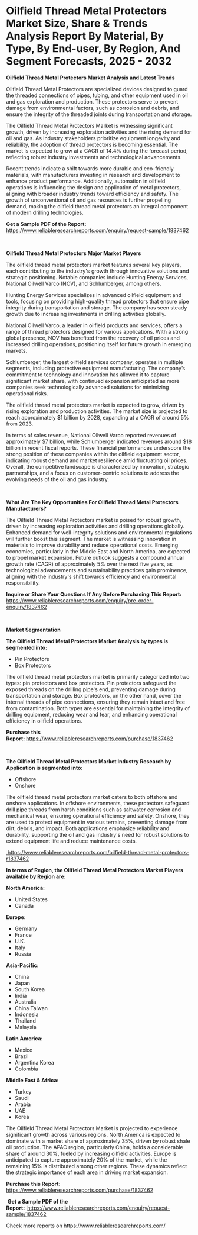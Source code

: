 <p><h1>Oilfield Thread Metal Protectors Market Size, Share & Trends Analysis Report By Material, By Type, By End-user, By Region, And Segment Forecasts, 2025 - 2032</h1></p><p><strong>Oilfield Thread Metal Protectors Market Analysis and Latest Trends</strong></p>
<p><p>Oilfield Thread Metal Protectors are specialized devices designed to guard the threaded connections of pipes, tubing, and other equipment used in oil and gas exploration and production. These protectors serve to prevent damage from environmental factors, such as corrosion and debris, and ensure the integrity of the threaded joints during transportation and storage. </p><p>The Oilfield Thread Metal Protectors Market is witnessing significant growth, driven by increasing exploration activities and the rising demand for oil and gas. As industry stakeholders prioritize equipment longevity and reliability, the adoption of thread protectors is becoming essential. The market is expected to grow at a CAGR of 14.4% during the forecast period, reflecting robust industry investments and technological advancements.</p><p>Recent trends indicate a shift towards more durable and eco-friendly materials, with manufacturers investing in research and development to enhance product performance. Additionally, automation in oilfield operations is influencing the design and application of metal protectors, aligning with broader industry trends toward efficiency and safety. The growth of unconventional oil and gas resources is further propelling demand, making the oilfield thread metal protectors an integral component of modern drilling technologies.</p></p>
<p><strong>Get a Sample PDF of the Report:&nbsp;</strong> <a href="https://www.reliableresearchreports.com/enquiry/request-sample/1837462?utm_campaign=102&utm_medium=2&utm_source=Github&utm_content=ia&utm_term=28022025&utm_id=oilfield-thread-metal-protectors">https://www.reliableresearchreports.com/enquiry/request-sample/1837462</a></p>
<p>&nbsp;</p>
<p><strong>Oilfield Thread Metal Protectors Major Market Players</strong></p>
<p><p>The oilfield thread metal protectors market features several key players, each contributing to the industry's growth through innovative solutions and strategic positioning. Notable companies include Hunting Energy Services, National Oilwell Varco (NOV), and Schlumberger, among others.</p><p>Hunting Energy Services specializes in advanced oilfield equipment and tools, focusing on providing high-quality thread protectors that ensure pipe integrity during transportation and storage. The company has seen steady growth due to increasing investments in drilling activities globally.</p><p>National Oilwell Varco, a leader in oilfield products and services, offers a range of thread protectors designed for various applications. With a strong global presence, NOV has benefited from the recovery of oil prices and increased drilling operations, positioning itself for future growth in emerging markets.</p><p>Schlumberger, the largest oilfield services company, operates in multiple segments, including protective equipment manufacturing. The company’s commitment to technology and innovation has allowed it to capture significant market share, with continued expansion anticipated as more companies seek technologically advanced solutions for minimizing operational risks.</p><p>The oilfield thread metal protectors market is expected to grow, driven by rising exploration and production activities. The market size is projected to reach approximately $1 billion by 2028, expanding at a CAGR of around 5% from 2023.</p><p>In terms of sales revenue, National Oilwell Varco reported revenues of approximately $7 billion, while Schlumberger indicated revenues around $18 billion in recent fiscal reports. These financial performances underscore the strong position of these companies within the oilfield equipment sector, indicating robust demand and market resilience amid fluctuating oil prices. Overall, the competitive landscape is characterized by innovation, strategic partnerships, and a focus on customer-centric solutions to address the evolving needs of the oil and gas industry.</p></p>
<p>&nbsp;</p>
<p><strong>What Are The Key Opportunities For Oilfield Thread Metal Protectors Manufacturers?</strong></p>
<p><p>The Oilfield Thread Metal Protectors market is poised for robust growth, driven by increasing exploration activities and drilling operations globally. Enhanced demand for well-integrity solutions and environmental regulations will further boost this segment. The market is witnessing innovation in materials to improve durability and reduce operational costs. Emerging economies, particularly in the Middle East and North America, are expected to propel market expansion. Future outlook suggests a compound annual growth rate (CAGR) of approximately 5% over the next five years, as technological advancements and sustainability practices gain prominence, aligning with the industry's shift towards efficiency and environmental responsibility.</p></p>
<p><strong>Inquire or Share Your Questions If Any Before Purchasing This Report:</strong> <a href="https://www.reliableresearchreports.com/enquiry/pre-order-enquiry/1837462?utm_campaign=102&utm_medium=2&utm_source=Github&utm_content=ia&utm_term=28022025&utm_id=oilfield-thread-metal-protectors">https://www.reliableresearchreports.com/enquiry/pre-order-enquiry/1837462</a></p>
<p>&nbsp;</p>
<p><strong>Market Segmentation</strong></p>
<p><strong>The Oilfield Thread Metal Protectors Market Analysis by types is segmented into:</strong></p>
<p><ul><li>Pin Protectors</li><li>Box Protectors</li></ul></p>
<p><p>The oilfield thread metal protectors market is primarily categorized into two types: pin protectors and box protectors. Pin protectors safeguard the exposed threads on the drilling pipe's end, preventing damage during transportation and storage. Box protectors, on the other hand, cover the internal threads of pipe connections, ensuring they remain intact and free from contamination. Both types are essential for maintaining the integrity of drilling equipment, reducing wear and tear, and enhancing operational efficiency in oilfield operations.</p></p>
<p><strong>Purchase this Report:&nbsp;</strong><a href="https://www.reliableresearchreports.com/purchase/1837462?utm_campaign=102&utm_medium=2&utm_source=Github&utm_content=ia&utm_term=28022025&utm_id=oilfield-thread-metal-protectors">https://www.reliableresearchreports.com/purchase/1837462</a></p>
<p>&nbsp;</p>
<p><strong>The Oilfield Thread Metal Protectors Market Industry Research by Application is segmented into:</strong></p>
<p><ul><li>Offshore</li><li>Onshore</li></ul></p>
<p><p>The oilfield thread metal protectors market caters to both offshore and onshore applications. In offshore environments, these protectors safeguard drill pipe threads from harsh conditions such as saltwater corrosion and mechanical wear, ensuring operational efficiency and safety. Onshore, they are used to protect equipment in various terrains, preventing damage from dirt, debris, and impact. Both applications emphasize reliability and durability, supporting the oil and gas industry's need for robust solutions to extend equipment life and reduce maintenance costs.</p></p>
<p><a href="https://www.reliableresearchreports.com/oilfield-thread-metal-protectors-r1837462?utm_campaign=102&utm_medium=2&utm_source=Github&utm_content=ia&utm_term=28022025&utm_id=oilfield-thread-metal-protectors">&nbsp;https://www.reliableresearchreports.com/oilfield-thread-metal-protectors-r1837462</a></p>
<p><strong>In terms of Region, the Oilfield Thread Metal Protectors Market Players available by Region are:</strong></p>
<p>
    <p> <strong> North America: </strong>
        <ul>
            <li>United States</li>
            <li>Canada</li>
        </ul>
        </p> 
    <p> <strong> Europe: </strong>
        <ul>
            <li>Germany</li>
            <li>France</li>
            <li>U.K.</li>
            <li>Italy</li>
            <li>Russia</li>
        </ul>
        </p> 
    <p> <strong> Asia-Pacific: </strong>
        <ul>
            <li>China</li>
            <li>Japan</li>
            <li>South Korea</li>
            <li>India</li>
            <li>Australia</li>
            <li>China Taiwan</li>
            <li>Indonesia</li>
            <li>Thailand</li>
            <li>Malaysia</li>
        </ul>
        </p> 
    <p> <strong> Latin America: </strong>
        <ul>
            <li>Mexico</li>
            <li>Brazil</li>
            <li>Argentina Korea</li>
            <li>Colombia</li>
        </ul>
        </p> 
    <p> <strong> Middle East & Africa: </strong>
        <ul>
            <li>Turkey</li>
            <li>Saudi</li>
            <li>Arabia</li>
            <li>UAE</li>
            <li>Korea</li>
        </ul>
    </p>
    </p>
<p><p>The Oilfield Thread Metal Protectors Market is projected to experience significant growth across various regions. North America is expected to dominate with a market share of approximately 35%, driven by robust shale oil production. The APAC region, particularly China, holds a considerable share of around 30%, fueled by increasing oilfield activities. Europe is anticipated to capture approximately 20% of the market, while the remaining 15% is distributed among other regions. These dynamics reflect the strategic importance of each area in driving market expansion.</p></p>
<p><strong>Purchase this Report: </strong><a href="https://www.reliableresearchreports.com/purchase/1837462?utm_campaign=102&utm_medium=2&utm_source=Github&utm_content=ia&utm_term=28022025&utm_id=oilfield-thread-metal-protectors">https://www.reliableresearchreports.com/purchase/1837462</a></p>
<p>&nbsp;<strong>Get a Sample PDF of the Report:&nbsp;&nbsp;</strong><a href="https://www.reliableresearchreports.com/enquiry/request-sample/1837462?utm_campaign=102&utm_medium=2&utm_source=Github&utm_content=ia&utm_term=28022025&utm_id=oilfield-thread-metal-protectors">https://www.reliableresearchreports.com/enquiry/request-sample/1837462</a></p>
<p><strong></strong></p>
<p>Check more reports on <a href="https://www.reliableresearchreports.com/?utm_campaign=102&utm_medium=2&utm_source=Github&utm_content=ia&utm_term=28022025&utm_id=oilfield-thread-metal-protectors">https://www.reliableresearchreports.com/</a></p>